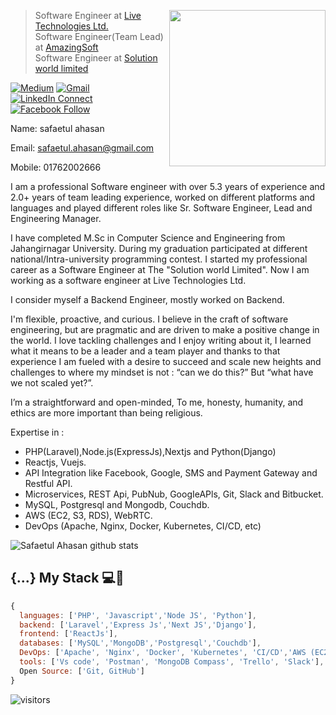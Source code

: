 

<a target="_blank" href="#"><img width="250" align="right" src="https://user-images.githubusercontent.com/58518192/87162442-bf3e8180-c2e7-11ea-9f2a-53a50306b7ce.gif"></a>

> Software Engineer at [Live Technologies Ltd.](http://live-technologies.net) <br/>
> Software Engineer(Team Lead) at [AmazingSoft](http://amazingsoftbd.com) <br/>
> Software Engineer at [Solution world limited](http://www.solution-world.com)

[![Medium](https://img.shields.io/badge/%20-medium%20blog-black?color=000000&labelColor=000000&logo=medium&logoColor=ffffff)](https://safaetulahasan.medium.com/)
[![Gmail](https://img.shields.io/badge/%20-Send%20Mail-black?color=14171A&labelColor=ef5350&logo=gmail&logoColor=ffffff)](mailto:safaetul.ahasan@gmail.com?subject=&cc=)
[![LinkedIn Connect](https://img.shields.io/badge/%20-Connect-black?color=14171A&labelColor=212121&logo=linkedin&logoColor=Blue)](https://www.linkedin.com/in/safaetul-ahasan-372587111/)
[![Facebook Follow](https://img.shields.io/badge/%20-Connect-black?color=14171A&labelColor=1976d2&logo=facebook&logoColor=ffffff)](https://www.facebook.com/safaetul.ahasan)

Name:   safaetul ahasan


Email: safaetul.ahasan@gmail.com


Mobile: 01762002666


I am a professional Software engineer with over 5.3 years of experience and 2.0+ years of team leading experience, worked on different platforms and languages and played different roles like Sr. Software Engineer, Lead and Engineering Manager.

I have completed M.Sc in Computer Science and Engineering from Jahangirnagar University. During my graduation participated at different national/Intra-university programming contest. I started my professional career as a Software Engineer at The "Solution world Limited". Now I am working as a software engineer at Live Technologies Ltd.

I consider myself a Backend Engineer, mostly worked on Backend.

I'm flexible, proactive, and curious. I believe in the craft of software engineering, but are pragmatic and are driven to make a positive change in the world. I love tackling challenges and I enjoy writing about it, I learned what it means to be a leader and a team player and thanks to that experience I am fueled with a desire to succeed and scale new heights and challenges to where my mindset is not : “can we do this?” But “what have we not scaled yet?”.

I’m a straightforward and open-minded, To me, honesty, humanity, and ethics are more important than being religious.

Expertise in :
- PHP(Laravel),Node.js(ExpressJs),Nextjs and Python(Django)
- Reactjs, Vuejs.
- API Integration like Facebook, Google, SMS and Payment Gateway and Restful API.
- Microservices, REST Api, PubNub, GoogIeAPls, Git, Slack and Bitbucket.
- MySQL, Postgresql and Mongodb, Couchdb.
- AWS (EC2, S3, RDS), WebRTC.
- DevOps (Apache, Nginx, Docker, Kubernetes, CI/CD, etc)

![Safaetul Ahasan github stats](https://github-readme-stats.vercel.app/api?username=piyas33&count_private=true)


## {...} My Stack 💻🚀

<!-- Cloud: ['Heroku', 'Netlify'], -->
```js
{
  languages: ['PHP', 'Javascript','Node JS', 'Python'],
  backend: ['Laravel','Express Js','Next JS','Django'],
  frontend: ['ReactJs'],
  databases: ['MySQL','MongoDB','Postgresql','Couchdb'],
  DevOps: ['Apache', 'Nginx', 'Docker', 'Kubernetes', 'CI/CD','AWS (EC2, S3, RDS)'],
  tools: ['Vs code', 'Postman', 'MongoDB Compass', 'Trello', 'Slack'],
  Open Source: ['Git, GitHub']
}
```

![visitors](https://visitor-badge.laobi.icu/badge?page_id=piyas33)
